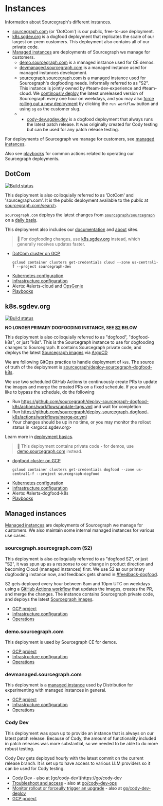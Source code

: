 # Instances

Information about Sourcegraph's different instances.

- [sourcegraph.com](instances.md#dotcom) (or 'DotCom') is our public, free-to-use deployment.
- [k8s.sgdev.org](instances.md#k8ssgdevorg) is a dogfood deployment that replicates the scale of our largest on-prem customers. This deployment also contains all of our private code.
- [Managed instances](../../../../cloud/index.md) are deployments of Sourcegraph we manage for customers.
  - [demo.sourcegraph.com](instances.md#demosourcegraphcom) is a managed instance used for CE demos.
  - [devmanaged.sourcegraph.com](instances.md#devmanagedsourcegraphcom) is a managed instance used for managed instances development.
  - [sourcegraph.sourcegraph.com](instances.md#sourcegraphsourcegraphcom-s2) is a managed instance used for Sourcegraph's dogfooding needs. Informally referred to as "S2". This instance is jointly owned by #team-dev-experience and #team-cloud. We [continously deploy](https://golinks.io/s2-deploy) the latest unreleased version of Sourcegraph every one hour on weekdays, and you may also [force rolling out a new deployment](https://golinks.io/s2-deploy) by clicking the `run workflow` button and using `sg` as the customer slug.
  - - [cody-dev.sgdev.dev](instances.md#cody-dev) is a dogfood deployment that always runs the latest patch release. It was originally created for Cody testing but can be used for any patch release testing.

For deployments of Sourcegraph we manage for customers, see [managed instances](../../../../cloud/index.md).

Also see [playbooks](./playbooks.md) for common actions related to operating our Sourcegraph deployments.

## DotCom

[![Build status](https://badge.buildkite.com/ef1289610fdd05b606bf1e57a034af2365c7b09c95ac6121f9.svg)](https://buildkite.com/sourcegraph/deploy-sourcegraph-cloud)

This deployment is also colloquially referred to as 'DotCom' and 'sourcegraph.com'. It is the public deployment available to the public at [sourcegraph.com/search](https://sourcegraph.com/search).

`sourcegraph.com` deploys the latest changes from [`sourcegraph/sourcegraph`](https://github.com/sourcegraph/sourcegraph) on a [daily basis](index.md#continuous-deployment-process).

This deployment also includes our [documentation](https://docs.sourcegraph.com/) and [about](https://about.sourcegraph.com/) sites.

> 🐶 For dogfooding changes, use [k8s.sgdev.org](#k8ssgdevorg) instead, which generally receives updates faster.

- [DotCom cluster on GCP](https://console.cloud.google.com/kubernetes/clusters/details/us-central1-f/cloud?project=sourcegraph-dev)
  ```
  gcloud container clusters get-credentials cloud --zone us-central1-f --project sourcegraph-dev
  ```
- [Kubernetes configuration](https://github.com/sourcegraph/deploy-sourcegraph-cloud)
- [Infrastructure configuration](https://github.com/sourcegraph/infrastructure/tree/main/cloud)
- Alerts: #alerts-cloud and [OpsGenie](../incidents/on_call.md)
- [Playbooks](./playbooks.md#sourcegraphcom)

## k8s.sgdev.org

[![Build status](https://badge.buildkite.com/65c9b6f836db6d041ea29b05e7310ebb81fa36741c78f207ce.svg?branch=release)](https://buildkite.com/sourcegraph/deploy-sourcegraph-dogfood-k8s-2)

**NO LONGER PRIMARY DOGFOODING INSTANCE, SEE [S2](#sourcegraphsourcegraphcom-s2) BELOW**

This deployment is also colloquially referred to as "dogfood", "dogfood-k8s", or just "k8s".
This is the Sourcegraph instance to use for dogfooding changes to Sourcegraph.
It contains Sourcegraph private code, and deploys the latest [Sourcegraph images](./index.md#images) via [ArgoCD](./index.md#argocd)

We are following GitOps practice to handle deployment of `k8s`. The source of truth of the deployment is [sourcegraph/deploy-sourcegraph-dogfood-k8s](https://github.com/sourcegraph/deploy-sourcegraph-dogfood-k8s/blob/release/dogfood-helm/kustomization.yaml).

We use two scheduled GitHub Actions to continuously create PRs to update the images and merge the created PRs on a fixed schedule. If you would like to bypass the schedule, do the following

- Run https://github.com/sourcegraph/deploy-sourcegraph-dogfood-k8s/actions/workflows/update-tags.yml and wait for completion
- Run https://github.com/sourcegraph/deploy-sourcegraph-dogfood-k8s/actions/workflows/merge-pr.yml
- Your changes should be up in no time, or you may monitor the rollout status in <argocd.sgdev.org>

Learn more in [deployment basics](./index.md#deployment-basics).

> 🚨 This deployment contains private code - for demos, use [demo.sourcegraph.com](#demosourcegraphcom) instead.

- [dogfood cluster on GCP](https://console.cloud.google.com/kubernetes/clusters/details/us-central1-f/dogfood?project=sourcegraph-dogfood)
  ```
  gcloud container clusters get-credentials dogfood --zone us-central1-f --project sourcegraph-dogfood
  ```
- [Kubernetes configuration](https://github.com/sourcegraph/deploy-sourcegraph-dogfood-k8s-2)
- [Infrastructure configuration](https://github.com/sourcegraph/infrastructure/tree/main/dogfood)
- Alerts: #alerts-dogfood-k8s
- [Playbooks](./playbooks.md#k8ssgdevorg)

## Managed instances

[Managed instances](../../../../cloud/index.md) are deployments of Sourcegraph we manage for customers.
We also maintain some internal managed instances for various use cases.

### sourcegraph.sourcegraph.com (S2)

This deployment is also colloquially referred to as "dogfood S2", or just "S2", it was spun up as a response to our change in product direction and becoming Cloud (managed instances) first. We use S2 as our primary dogfooding instance now, and feedback gets shared in [#feedback-dogfood](https://sourcegraph.slack.com/archives/C03CSAER9LK).

S2 gets deployed every hour between 8am and 10pm UTC on weekdays using a [GitHub Actions workflow](https://golinks.io/s2-deploy) that updates the images, creates the PR, and merge the changes. The instance contains Sourcegraph private code, and deploys the latest [Sourcegraph images](./index.md#images).

- [GCP project](https://console.cloud.google.com/home/dashboard?project=sourcegraph-managed-sg)
- [Infrastructure configuration](https://github.com/sourcegraph/deploy-sourcegraph-managed/tree/main/sg)
- [Operations](https://golinks.io/s2-ops)

### demo.sourcegraph.com

This deployment is used by Sourcegraph CE for demos.

- [GCP project](https://console.cloud.google.com/home/dashboard?project=sourcegraph-managed-demo)
- [Infrastructure configuration](https://github.com/sourcegraph/deploy-sourcegraph-managed/tree/main/demo)
- [Operations](../../../../cloud/technical-docs/operations.md)

### devmanaged.sourcegraph.com

This deployment is a [managed instance](../../../../cloud/index.md) used by Distribution for experimenting with managed instances in general.

- [GCP project](https://console.cloud.google.com/home/dashboard?project=sourcegraph-managed-dev)
- [Infrastructure configuration](https://github.com/sourcegraph/deploy-sourcegraph-managed/tree/main/dev)
- [Operations](../../../../cloud/technical-docs/operations.md)

### Cody Dev

This deployment was spun up to provide an instance that is always on our latest patch release. Because of Cody, the amount of functionality included in patch releases was more substantial, so we needed to be able to do more robust testing.

Cody Dev gets deployed hourly with the latest commit on the current release branch. It is set up to have access to various LLM providers so it can be used for Cody testing.

- [Cody Dev](https://cody-dev.sgdev.dev/) - also at [go/cody-dev](https://go/cody-dev
- [Troubleshoot and access](https://github.com/sourcegraph/cloud/blob/main/environments/prod/deployments/src-35c4eac008b3c659327c/dashboard.md) - also at [go/cody-dev-ops](https://go/cody-dev-ops)
- [Monitor rollout or forceully trigger an upgrade](https://github.com/sourcegraph/cloud/actions/workflows/mi_upgrade_cody.yml) - also at [go/cody-dev-deploy](https://go/cody-dev-deploy)
- [GCP project](https://console.cloud.google.com/home/dashboard?project=cody-dev)
